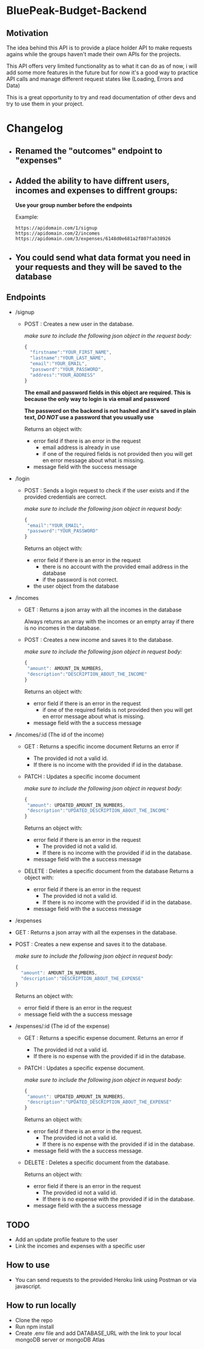 # BluePeak-Budget-Backend

## Motivation

The idea behind this API is to provide a place holder API to make requests agains while the groups haven't made their own APIs for the projects.

This API offers very limited functionality as to what it can do as of now, i will add some more features in the future but for now it's a good way to practice API calls and manage different request states like (Loading, Errors and Data)

This is a great opportunity to try and read documentation of other devs and try to use them in your project.

# Changelog

- ## Renamed the "outcomes" endpoint to "expenses"

- ## Added the ability to have diffrent users, incomes and expenses to diffrent groups:

  **Use your group number before the endpoints**

  Example:

  ```
  https://apidomain.com/1/signup
  https://apidomain.com/2/incomes
  https://apidomain.com/3/expenses/6148d0e681a2f807fab38926
  ```

- ## You could send what data format you need in your requests and they will be saved to the database

## Endpoints

- /signup

  - POST : Creates a new user in the database.

    _make sure to include the following json object in the request body:_

    ```javascript
    {
      "firstname":"YOUR_FIRST_NAME",
      "lastname":"YOUR_LAST_NAME",
      "email":"YOUR_EMAIL",
      "password":"YOUR_PASSWORD",
      "address":"YOUR_ADDRESS"
    }
    ```

    **The email and password fields in this object are required. This is because the only way to login is via email and password**

    **The password on the backend is not hashed and it's saved in plain text, _DO NOT_ use a password that you usually use**

    Returns an object with:

    - error field if there is an error in the request
      - email address is already in use
      - if one of the required fields is not provided then you will get en error message about what is missing.
    - message field with the success message

- /login

  - POST : Sends a login request to check if the user exists and if the provided credentials are correct.

    _make sure to include the following json object in request body:_

    ```javascript
    {
     "email":"YOUR_EMAIL",
     "password":"YOUR_PASSWORD"
    }
    ```

    Returns an object with:

    - error field if there is an error in the request
      - there is no account with the provided email address in the database
      - if the password is not correct.
    - the user object from the database

- /incomes

  - GET : Returns a json array with all the incomes in the database

    Always returns an array with the incomes or an empty array if there is no incomes in the database.

  - POST : Creates a new income and saves it to the database.

    _make sure to include the following json object in request body:_

    ```javascript
    {
     "amount": AMOUNT_IN_NUMBERS,
     "description":"DESCRIPTION_ABOUT_THE_INCOME"
    }
    ```

    Returns an object with:

    - error field if there is an error in the request
      - if one of the required fields is not provided then you will get en error message about what is missing.
    - message field with the a success message

- /incomes/:id (The id of the income)

  - GET : Returns a specific income document
    Returns an error if
    - The provided id not a valid id.
    - If there is no income with the provided if id in the database.
  - PATCH : Updates a specific income document

    _make sure to include the following json object in request body:_

    ```javascript
    {
     "amount": UPDATED_AMOUNT_IN_NUMBERS,
     "description":"UPDATED_DESCRIPTION_ABOUT_THE_INCOME"
    }
    ```

    Returns an object with:

    - error field if there is an error in the request
      - The provided id not a valid id.
      - If there is no income with the provided if id in the database.
    - message field with the a success message

  - DELETE : Deletes a specific document from the database
    Returns a object with:
    - error field if there is an error in the request
      - The provided id not a valid id.
      - If there is no income with the provided if id in the database.
    - message field with the a success message

- /expenses
- GET : Returns a json array with all the expenses in the database.
- POST : Creates a new expense and saves it to the database.

  _make sure to include the following json object in request body:_

  ```javascript
  {
    "amount": AMOUNT_IN_NUMBERS,
    "description":"DESCRIPTION_ABOUT_THE_EXPENSE"
  }
  ```

  Returns an object with:

  - error field if there is an error in the request
  - message field with the a success message

- /expenses/:id (The id of the expense)

  - GET : Returns a specific expense document.
    Returns an error if
    - The provided id not a valid id.
    - If there is no expense with the provided if id in the database.
  - PATCH : Updates a specific expense document.

    _make sure to include the following json object in request body:_

    ```javascript
    {
     "amount": UPDATED_AMOUNT_IN_NUMBERS,
     "description":"UPDATED_DESCRIPTION_ABOUT_THE_EXPENSE"
    }
    ```

    Returns an object with:

    - error field if there is an error in the request.
      - The provided id not a valid id.
      - If there is no expense with the provided if id in the database.
    - message field with the a success message.

  - DELETE : Deletes a specific document from the database.

    Returns an object with:

    - error field if there is an error in the request
      - The provided id not a valid id.
      - If there is no expense with the provided if id in the database.
    - message field with the a success message

## TODO

- Add an update profile feature to the user
- Link the incomes and expenses with a specific user

## How to use

- You can send requests to the provided Heroku link using Postman or via javascript.

## How to run locally

- Clone the repo
- Run npm install
- Create .env file and add DATABASE_URL with the link to your local mongoDB server or mongoDB Atlas
